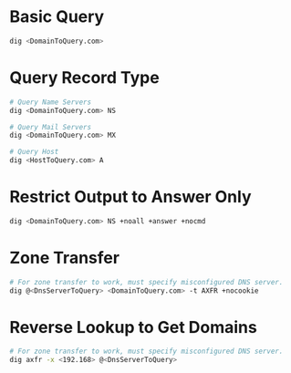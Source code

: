 # Basic Query
```bash
dig <DomainToQuery.com>
```

# Query Record Type
```bash
# Query Name Servers
dig <DomainToQuery.com> NS

# Query Mail Servers
dig <DomainToQuery.com> MX

# Query Host
dig <HostToQuery.com> A
```

# Restrict Output to Answer Only
```bash
dig <DomainToQuery.com> NS +noall +answer +nocmd
```

# Zone Transfer
```bash
# For zone transfer to work, must specify misconfigured DNS server.
dig @<DnsServerToQuery> <DomainToQuery.com> -t AXFR +nocookie
```

# Reverse Lookup to Get Domains
```bash
# For zone transfer to work, must specify misconfigured DNS server.
dig axfr -x <192.168> @<DnsServerToQuery>
```